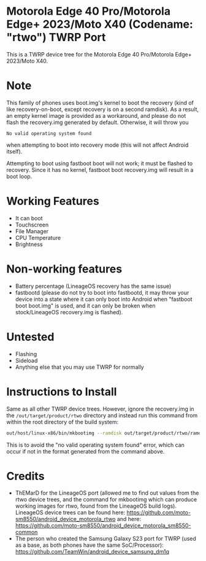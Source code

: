 # Motorola Edge 40 Pro/Motorola Edge+ 2023/Moto X40 (Codename: "rtwo") TWRP Port

This is a TWRP device tree for the Motorola Edge 40 Pro/Motorola Edge+ 2023/Moto X40.

# Note

This family of phones uses boot.img's kernel to boot the recovery (kind of like recovery-on-boot, except recovery is on a second ramdisk). As a result, an empty kernel image is provided as a workaround, and please do not flash the recovery.img generated by default. Otherwise, it will throw you

`No valid operating system found` 

when attempting to boot into recovery mode (this will not affect Android itself).

Attempting to boot using fastboot boot will not work; it must be flashed to recovery. Since it has no kernel, fastboot boot recovery.img will result in a boot loop.

# Working Features
- It can boot
- Touchscreen
- File Manager
- CPU Temperature
- Brightness

# Non-working features
- Battery percentage (LineageOS recovery has the same issue)
- fastbootd (please do not try to boot into fastbootd, it may throw your device into a state where it can only boot into Android when "fastboot boot boot.img" is used, and it can only be broken when stock/LineageOS recovery.img is flashed).

# Untested
- Flashing
- Sideload
- Anything else that you may use TWRP for normally

# Instructions to Install

Same as all other TWRP device trees. However, ignore the recovery.img in the `/out/target/product/rtwo` directory and instead run this command from within the root directory of the build system:

```bash
out/host/linux-x86/bin/mkbootimg --ramdisk out/target/product/rtwo/ramdisk-recovery.img --base 0x00000000 --pagesize 4096 --dtb device/motorola/rtwo/prebuilt/dtb.img --os_version 14 --os_patch_level 2024-12-01 --header_version 4 --output recovery.img
```

This is to avoid the "no valid operating system found" error, which can occur if not in the format generated from the command above.

# Credits

- ThEMarD for the LineageOS port (allowed me to find out values from the rtwo device trees, and the command for mkbootimg which can produce working images for rtwo, found from the LineageOS build logs). LineageOS device trees can be found here: https://github.com/moto-sm8550/android_device_motorola_rtwo and here: https://github.com/moto-sm8550/android_device_motorola_sm8550-common
- The person who created the Samsung Galaxy S23 port for TWRP (used as a base, as both phones have the same SoC/Processor): https://github.com/TeamWin/android_device_samsung_dm1q

